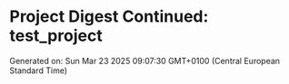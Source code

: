 # Project Digest Continued: test_project
Generated on: Sun Mar 23 2025 09:07:30 GMT+0100 (Central European Standard Time)

